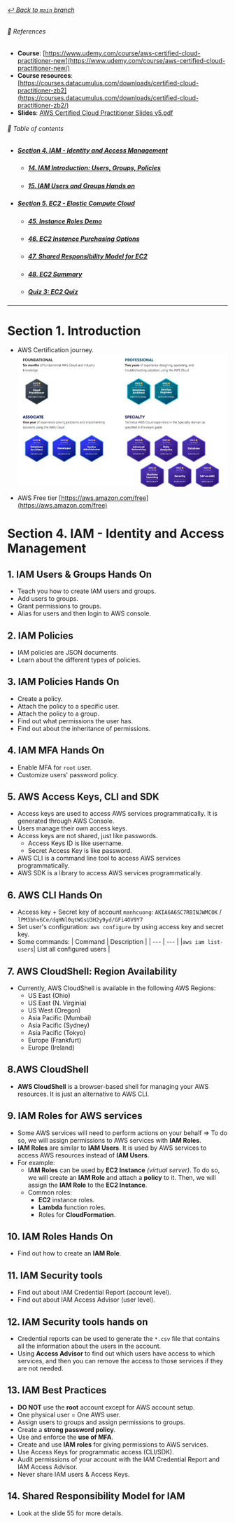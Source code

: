 ###### [_↩ Back to `main` branch_](https://github.com/cuongpiger/cloud/)

###### 🌈 References
- **Course**: [https://www.udemy.com/course/aws-certified-cloud-practitioner-new](https://www.udemy.com/course/aws-certified-cloud-practitioner-new/)
- **Course resources**: [https://courses.datacumulus.com/downloads/certified-cloud-practitioner-zb2](https://courses.datacumulus.com/downloads/certified-cloud-practitioner-zb2/)
- **Slides**: [AWS Certified Cloud Practitioner Slides v5.pdf](./docs/slides/AWS%20Certified%20Cloud%20Practitioner%20Slides%20v5.pdf)


###### 🌈 Table of contents
- ##### [Section 4. IAM - Identity and Access Management](./docs/notes/section04/README.md)
  - ##### [14. IAM Introduction: Users, Groups, Policies](./docs/notes/section04/README.md#14-iam-introduction-users-groups-policies-1)
  - ##### [15. IAM Users and Groups Hands on](./docs/notes/section04/README.md#15-iam-users-and-groups-hands-on-1)

- ##### [Section 5. EC2 - Elastic Compute Cloud](./docs/notes/section05/README.md)
  - ##### [45. Instance Roles Demo](./docs/notes/section05/README.md#45-instance-roles-demo-1)
  - ##### [46. EC2 Instance Purchasing Options](./docs/notes/section05/README.md#46-ec2-instance-purchasing-options-1)
  - ##### [47. Shared Responsibility Model for EC2](./docs/notes/section05/README.md#47-shared-responsibility-model-for-ec2-1)
  - ##### [48. EC2 Summary](./docs/notes/section05/README.md#48-ec2-summary-1)
  - ##### [Quiz 3: EC2 Quiz](./docs/notes/section05/README.md#quiz-3-ec2-quiz-1)

<hr>

# Section 1. Introduction

- AWS Certification journey.
  ![](img/sec01/01.png)

- AWS Free tier [https://aws.amazon.com/free](https://aws.amazon.com/free)

# Section 4. IAM - Identity and Access Management

## 1. IAM Users & Groups Hands On

- Teach you how to create IAM users and groups.
- Add users to groups.
- Grant permissions to groups.
- Alias for users and then login to AWS console.

## 2. IAM Policies

- IAM policies are JSON documents.
- Learn about the different types of policies.

## 3. IAM Policies Hands On

- Create a policy.
- Attach the policy to a specific user.
- Attach the policy to a group.
- Find out what permissions the user has.
- Find out about the inheritance of permissions.

## 4. IAM MFA Hands On

- Enable MFA for `root` user.
- Customize users' password policy.

## 5. AWS Access Keys, CLI and SDK

- Access keys are used to access AWS services programmatically. It is generated through AWS Console.
- Users manage their own access keys.
- Access keys are not shared, just like passwords.
  - Access Keys ID is like username.
  - Secret Access Key is like password.
- AWS CLI is a command line tool to access AWS services programmatically.
- AWS SDK is a library to access AWS services programmatically.

## 6. AWS CLI Hands On

- Access key + Secret key of account `manhcuong`: `AKIA6A6SC7RBINJWMCOK` / `lPM3bhv6Ce/dqHNl0qtWGsU3H2y9yd/GFi4OV9Y7`
- Set user's configuration: `aws configure` by using access key and secret key.
- Some commands:
  | Command | Description |
  | --- | --- |
  |`aws iam list-users`| List all configured users |

## 7. AWS CloudShell: Region Availability

- Currently, AWS CloudShell is available in the following AWS Regions:
  - US East (Ohio)
  - US East (N. Virginia)
  - US West (Oregon)
  - Asia Pacific (Mumbai)
  - Asia Pacific (Sydney)
  - Asia Pacific (Tokyo)
  - Europe (Frankfurt)
  - Europe (Ireland)

## 8.AWS CloudShell

- **AWS CloudShell** is a browser-based shell for managing your AWS resources. It is just an alternative to AWS CLI.

## 9. IAM Roles for AWS services

- Some AWS services will need to perform actions on your behalf $\Rightarrow$ To do so, we will assign permissions to AWS services with **IAM Roles**.
- **IAM Roles** are similar to **IAM Users**. It is used by AWS services to access AWS resources instead of **IAM Users**.
- For example:
  - **IAM Roles** can be used by **EC2 Instance** _(virtual server)_. To do so, we will create an **IAM Role** and attach a **policy** to it. Then, we will assign the **IAM Role** to the **EC2 Instance**.
  - Common roles:
    - **EC2** instance roles.
    - **Lambda** function roles.
    - Roles for **CloudFormation**.

## 10. IAM Roles Hands On

- Find out how to create an **IAM Role**.

## 11. IAM Security tools

- Find out about IAM Credential Report (account level).
- Find out about IAM Access Advisor (user level).

## 12. IAM Security tools hands on

- Credential reports can be used to generate the `*.csv` file that contains all the information about the users in the account.
- Using **Access Advisor** to find out which users have access to which services, and then you can remove the access to those services if they are not needed.

## 13. IAM Best Practices

- **DO NOT** use the **root** account except for AWS account setup.
- One physical user = One AWS user.
- Assign users to groups and assign permissions to groups.
- Create a **strong password policy**.
- Use and enforce the **use of MFA**.
- Create and use **IAM roles** for giving permissions to AWS services.
- Use Access Keys for programmatic access (CLI/SDK).
- Audit permissions of your account with the IAM Credential Report and IAM Access Advisor.
- Never share IAM users & Access Keys.

## 14. Shared Responsibility Model for IAM

- Look at the slide 55 for more details.

